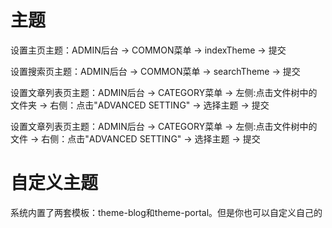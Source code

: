 # 主题

设置主页主题：ADMIN后台 -> COMMON菜单 -> indexTheme -> 提交

设置搜索页主题：ADMIN后台 -> COMMON菜单 -> searchTheme -> 提交

设置文章列表页主题：ADMIN后台 -> CATEGORY菜单 -> 左侧:点击文件树中的文件夹 ->
    右侧：点击"ADVANCED SETTING" -> 选择主题 -> 提交

设置文章列表页主题：ADMIN后台 -> CATEGORY菜单 -> 左侧:点击文件树中的文件 ->
    右侧：点击"ADVANCED SETTING" -> 选择主题 -> 提交


# 自定义主题

系统内置了两套模板：theme-blog和theme-portal。但是你也可以自定义自己的

